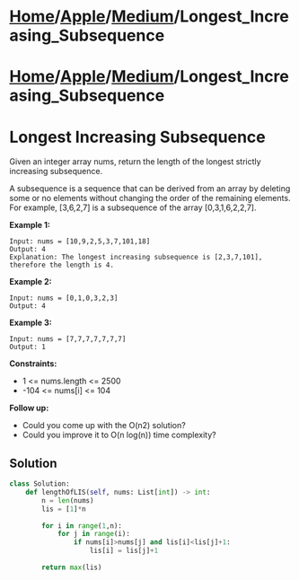 # [Home](./../../..)/[Apple](./../..)/[Medium](./..)/Longest_Increasing_Subsequence
# [Home](./../../..)/[Apple](./../..)/[Medium](./..)/Longest_Increasing_Subsequence
<h1>Longest Increasing Subsequence</h1>

<p>
Given an integer array nums, return the length of the longest strictly increasing subsequence.

A subsequence is a sequence that can be derived from an array by deleting some or no elements without changing the order of the remaining elements. For example, [3,6,2,7] is a subsequence of the array [0,3,1,6,2,2,7].

</p>

<b>Example 1:</b>

    Input: nums = [10,9,2,5,3,7,101,18]
    Output: 4
    Explanation: The longest increasing subsequence is [2,3,7,101], therefore the length is 4.
    
<b>Example 2:</b>

    Input: nums = [0,1,0,3,2,3]
    Output: 4
    
<b>Example 3:</b>

    Input: nums = [7,7,7,7,7,7,7]
    Output: 1

<b>Constraints:</b>

- 1 <= nums.length <= 2500
- -104 <= nums[i] <= 104

<b>Follow up:</b>

- Could you come up with the O(n2) solution?
- Could you improve it to O(n log(n)) time complexity?

<h2>Solution</h2>

```python
class Solution:
    def lengthOfLIS(self, nums: List[int]) -> int:
        n = len(nums)
        lis = [1]*n
        
        for i in range(1,n):
            for j in range(i):
                if nums[i]>nums[j] and lis[i]<lis[j]+1:
                    lis[i] = lis[j]+1
        
        return max(lis)
```
